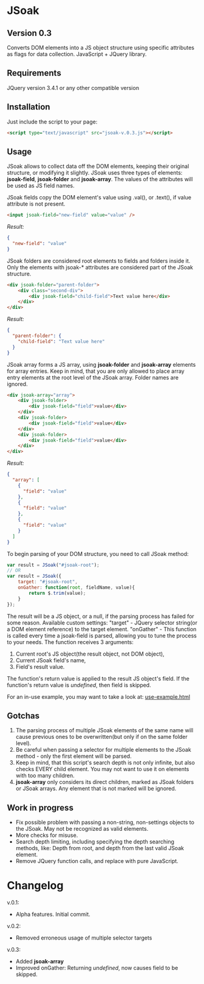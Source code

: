 # JSoak
## Version 0.3
Converts DOM elements into a JS object structure using specific attributes as flags for data collection.
JavaScript + JQuery library.

## Requirements
JQuery version 3.4.1 or any other compatible version

## Installation
Just include the script to your page:
```html
<script type="text/javascript" src="jsoak-v.0.3.js"></script>
```

## Usage
JSoak allows to collect data off the DOM elements, keeping their original structure, or modifying it slightly. JSoak uses three types of elements: **jsoak-field**, **jsoak-folder** and **jsoak-array**. The values of the attributes will be used as JS field names.

JSoak fields copy the DOM element's value using .val(), or .text(), if value attribute is not present.
```html
<input jsoak-field="new-field" value="value" />
```
*Result:*
```json
{
  "new-field": "value"
}
```

JSoak folders are considered root elements to fields and folders inside it. Only the elements with jsoak-* attributes are considered part of the JSoak structure.
```html
<div jsoak-folder="parent-folder">
    <div class="second-div">
        <div jsoak-field="child-field">Text value here</div>
    </div>
</div>
```
*Result:*
```json
{
  "parent-folder": {
    "child-field": "Text value here"
  }
}
```

JSoak array forms a JS array, using **jsoak-folder** and **jsoak-array** elements for array entries. Keep in mind, that you are only allowed to place array entry elements at the root level of the JSoak array. Folder names are ignored.
```html
<div jsoak-array="array">
    <div jsoak-folder>
        <div jsoak-field="field">value</div>
    </div>
    <div jsoak-folder>
        <div jsoak-field="field">value</div>
    </div>
    <div jsoak-folder>
        <div jsoak-field="field">value</div>
    </div>
</div>
```

*Result:*
```json
{
  "array": [
    {
      "field": "value"
    },
    {
      "field": "value"
    },
    {
      "field": "value"
    }
  ]
}
```


To begin parsing of your DOM structure, you need to call JSoak method:
```js
var result = JSoak("#jsoak-root");
// OR
var result = JSoak({
    target: "#jsoak-root",
    onGather: function(root, fieldName, value){
        return $.trim(value);
    }
});
```
The result will be a JS object, or a null, if the parsing process has failed for some reason. 
Available custom settings:
"target" - JQuery selector string(or a DOM element reference) to the target element.
"onGather" - This function is called every time a jsoak-field is parsed, allowing you to tune the process to your needs. The function receives 3 arguments: 
1. Current root's JS object(the result object, not DOM object), 
2. Current JSoak field's name, 
3. Field's result value.

The function's return value is applied to the result JS object's field. If the function's return value is *undefined*, then field is skipped.


For an in-use example, you may want to take a look at:
[use-example.html](https://github.com/Htresnal/JSoak/blob/master/use-example.html)

## Gotchas
1. The parsing process of multiple JSoak elements of the same name will cause previous ones to be overwritten(but only if on the same folder level).
2. Be careful when passing a selector for multiple elements to the JSoak method - only the first element will be parsed.
3. Keep in mind, that this script's search depth is not only infinite, but also checks EVERY child element. You may not want to use it on elements with too many children.
4. **jsoak-array** only considers its direct children, marked as JSoak folders or JSoak arrays. Any element that is not marked will be ignored.


## Work in progress
- Fix possible problem with passing a non-string, non-settings objects to the JSoak. May not be recognized as valid elements.
- More checks for misuse.
- Search depth limiting, including specifying the depth searching methods, like: Depth from root, and depth from the last valid JSoak element.
- Remove JQuery function calls, and replace with pure JavaScript.

# Changelog
v.0.1:
- Alpha features. Initial commit.

v.0.2:
- Removed erroneous usage of multiple selector targets

v.0.3:
- Added **jsoak-array**
- Improved onGather: Returning *undefined*, now causes field to be skipped.